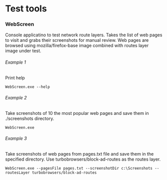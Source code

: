 # Test tools

### WebScreen
Console applicatino to test network route layers. Takes the list of web pages to visit and grabs their screenshots for manual review. Web pages are browsed using mozilla/firefox-base image combined with routes layer image under test.

###### Example 1
Print help
```
WebScreen.exe --help
```

###### Example 2
Take screenshots of 10 the most popular web pages and save them in ./screenshots directory.
```
WebScreen.exe
```

###### Example 3
Take screenshots of web pages from pages.txt file and save them in the specified directory. Use turbobrowsers/block-ad-routes as the routes layer.
```
WebScreen.exe --pagesFile pages.txt --screenshotDir c:\Screenshots --routesLayer turbobrowsers/block-ad-routes
```
